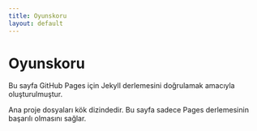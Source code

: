 ```yaml
---
title: Oyunskoru
layout: default
---
```


# Oyunskoru

Bu sayfa GitHub Pages için Jekyll derlemesini doğrulamak amacıyla oluşturulmuştur.

Ana proje dosyaları kök dizindedir. Bu sayfa sadece Pages derlemesinin başarılı olmasını sağlar.


